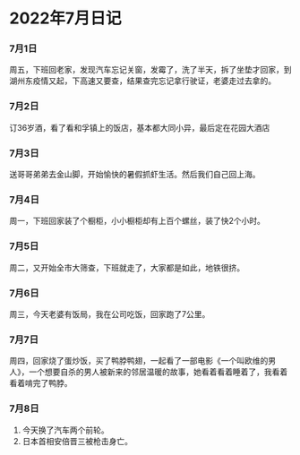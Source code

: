 # 2022年7月日记

### 7月1日
周五，下班回老家，发现汽车忘记关窗，发霉了，洗了半天，拆了坐垫才回家，到湖州东疫情又起，下高速又要查，结果查完忘记拿行驶证，老婆走过去拿的。

### 7月2日
订36岁酒，看了看和孚镇上的饭店，基本都大同小异，最后定在花园大酒店

### 7月3日
送哥哥弟弟去金山脚，开始愉快的暑假抓虾生活。然后我们自己回上海。

### 7月4日
周一，下班回家装了个橱柜，小小橱柜却有上百个螺丝，装了快2个小时。

### 7月5日
周二，又开始全市大筛查，下班就走了，大家都是如此，地铁很挤。

### 7月6日
周三，今天老婆有饭局，我在公司吃饭，回家跑了7公里。

### 7月7日
周四，回家烧了蛋炒饭，买了鸭脖鸭翅，一起看了一部电影《一个叫欧维的男人》，一个想要自杀的男人被新来的邻居温暖的故事，她看着看着睡着了，我看着看着啃完了鸭脖。

### 7月8日
1. 今天换了汽车两个前轮。
2. 日本首相安倍晋三被枪击身亡。

